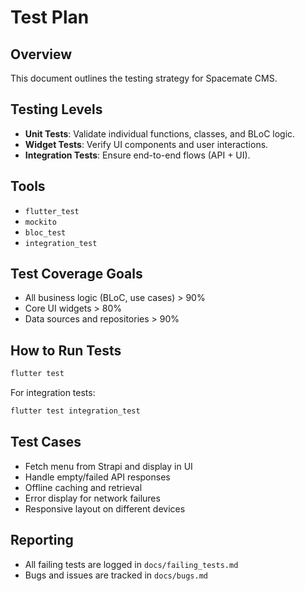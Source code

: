 # Test Plan

## Overview
This document outlines the testing strategy for Spacemate CMS.

## Testing Levels
- **Unit Tests**: Validate individual functions, classes, and BLoC logic.
- **Widget Tests**: Verify UI components and user interactions.
- **Integration Tests**: Ensure end-to-end flows (API + UI).

## Tools
- `flutter_test`
- `mockito`
- `bloc_test`
- `integration_test`

## Test Coverage Goals
- All business logic (BLoC, use cases) > 90%
- Core UI widgets > 80%
- Data sources and repositories > 90%

## How to Run Tests
```bash
flutter test
```
For integration tests:
```bash
flutter test integration_test
```

## Test Cases
- Fetch menu from Strapi and display in UI
- Handle empty/failed API responses
- Offline caching and retrieval
- Error display for network failures
- Responsive layout on different devices

## Reporting
- All failing tests are logged in `docs/failing_tests.md`
- Bugs and issues are tracked in `docs/bugs.md`
